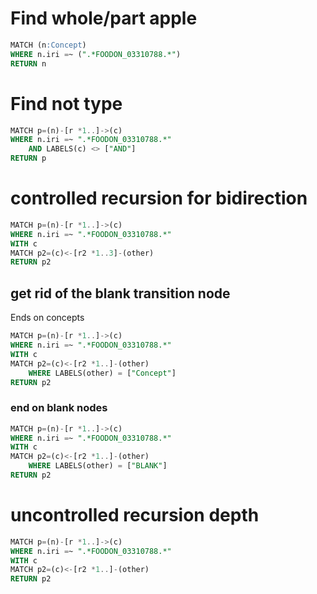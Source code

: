 # Find whole/part apple
```sql
MATCH (n:Concept)
WHERE n.iri =~ (".*FOODON_03310788.*") 
RETURN n
```

# Find not type
```sql
MATCH p=(n)-[r *1..]->(c)
WHERE n.iri =~ ".*FOODON_03310788.*"
    AND LABELS(c) <> ["AND"]
RETURN p
```

# controlled recursion for bidirection
```sql
MATCH p=(n)-[r *1..]->(c)
WHERE n.iri =~ ".*FOODON_03310788.*"
WITH c
MATCH p2=(c)<-[r2 *1..3]-(other)
RETURN p2
```

## get rid of the blank transition node
Ends on concepts
```sql
MATCH p=(n)-[r *1..]->(c)
WHERE n.iri =~ ".*FOODON_03310788.*"
WITH c
MATCH p2=(c)<-[r2 *1..]-(other)
    WHERE LABELS(other) = ["Concept"]
RETURN p2
```

### end on blank nodes
```sql
MATCH p=(n)-[r *1..]->(c)
WHERE n.iri =~ ".*FOODON_03310788.*"
WITH c
MATCH p2=(c)<-[r2 *1..]-(other)
    WHERE LABELS(other) = ["BLANK"]
RETURN p2
```

# uncontrolled recursion depth
```sql
MATCH p=(n)-[r *1..]->(c)
WHERE n.iri =~ ".*FOODON_03310788.*"
WITH c
MATCH p2=(c)<-[r2 *1..]-(other)
RETURN p2
```